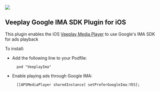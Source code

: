 [<img src="http://veeplay.com/wp-content/themes/veeplay/images/logo_veeplay_small.png">](http://veeplay.com)

## Veeplay Google IMA SDK Plugin for iOS

This plugin enables the iOS [Veeplay Media Player](http://veeplay.com) to use Google's IMA SDK for ads playback

To install:

* Add the following line to your Podfile:

        pod "VeeplayIma"

* Enable playing ads through Google IMA:

        [[APSMediaPlayer sharedInstance] setPreferGoogleIma:YES];

